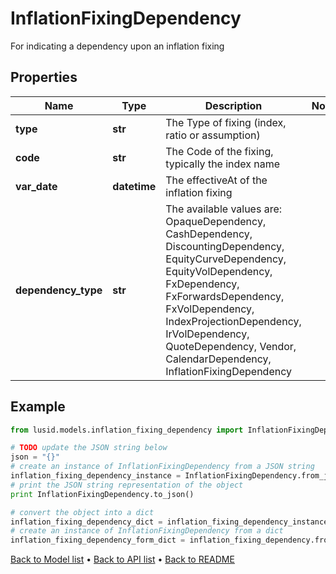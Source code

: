 # InflationFixingDependency

For indicating a dependency upon an inflation fixing

## Properties
Name | Type | Description | Notes
------------ | ------------- | ------------- | -------------
**type** | **str** | The Type of fixing (index, ratio or assumption) | 
**code** | **str** | The Code of the fixing, typically the index name | 
**var_date** | **datetime** | The effectiveAt of the inflation fixing | 
**dependency_type** | **str** | The available values are: OpaqueDependency, CashDependency, DiscountingDependency, EquityCurveDependency, EquityVolDependency, FxDependency, FxForwardsDependency, FxVolDependency, IndexProjectionDependency, IrVolDependency, QuoteDependency, Vendor, CalendarDependency, InflationFixingDependency | 

## Example

```python
from lusid.models.inflation_fixing_dependency import InflationFixingDependency

# TODO update the JSON string below
json = "{}"
# create an instance of InflationFixingDependency from a JSON string
inflation_fixing_dependency_instance = InflationFixingDependency.from_json(json)
# print the JSON string representation of the object
print InflationFixingDependency.to_json()

# convert the object into a dict
inflation_fixing_dependency_dict = inflation_fixing_dependency_instance.to_dict()
# create an instance of InflationFixingDependency from a dict
inflation_fixing_dependency_form_dict = inflation_fixing_dependency.from_dict(inflation_fixing_dependency_dict)
```
[Back to Model list](../README.md#documentation-for-models) &#8226; [Back to API list](../README.md#documentation-for-api-endpoints) &#8226; [Back to README](../README.md)


